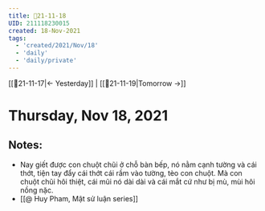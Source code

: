 ```yaml
---
title: 📝21-11-18
UID: 211118230015
created: 18-Nov-2021
tags:
  - 'created/2021/Nov/18'
  - 'daily'
  - 'daily/private'
---
```

[[📝21-11-17|<- Yesterday]] | [[📝21-11-19|Tomorrow ->]]
# Thursday, Nov 18, 2021

## Notes:
- Nay giết được con chuột chũi ở chỗ bàn bếp, nó nằm cạnh tường và cái thớt, tiện tay đẩy cái thớt cái rầm vào tường, tèo con chuột. Mà con chuột chũi hôi thiệt, cái mũi nó dài dài và cái mắt cứ như bị mù, mùi hôi nồng nặc.
- [[@ Huy Pham, Mật sử luận series]]

